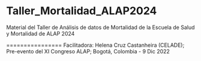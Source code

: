 # Taller_Mortalidad_ALAP2024
Material del Taller de Análisis de datos de Mortalidad de la Escuela de Salud y Mortalidad de ALAP 2024

================
Facilitadora: Helena Cruz Castanheira (CELADE);
Pre-evento del XI Congreso ALAP; Bogotá, Colombia - 9 Dic 2022
